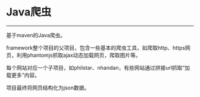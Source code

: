 ﻿# Java爬虫


---

基于maven的Java爬虫。


framework整个项目的父项目，包含一些基本的爬虫工具，如爬取http、https网页，利用phantomjs抓取ajax动态加载网页，爬取图片等。


每个网站对应一个子项目，如philstar、nhandan，有些网站通过拼接url抓取“加载更多”内容。


项目最终将网页结构化为json数据。




